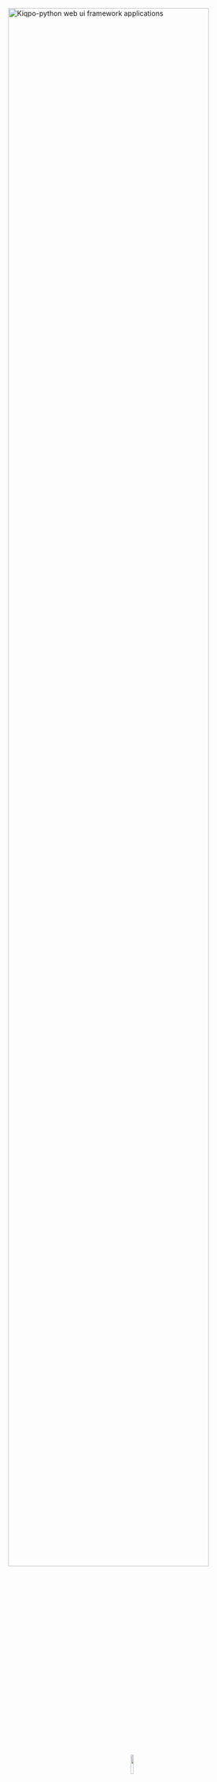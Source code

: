 <img width='90%' alt='Kiqpo-python web ui framework applications' src='https://www.linkpicture.com/q/kiqpo_1.svg'/>
<br/>
<br/>


<p align="center">
  <img width='10%' src='https://www.linkpicture.com/q/icon-kiqpo.png' />
</p>
<h3 align="center" >Kiqpo</h3>
<b align="center">
    <p align="center">Build web apps faster than ever</p>
</b>

### Quick start

> ⚠️ Kiqpo is **Unsuitable for production** as of now.

<sub>Try and contribute | pre-alpha</sub>





- [Installation](https://github.com/kiqpo/kiqpo/blob/docs/Installation.md)
- [Usage](https://github.com/kiqpo/kiqpo/blob/docs/Usage.md)
- [Contribution](https://github.com/kiqpo/kiqpo/blob/docs/CONTRIBUTING.md)
- [Documentation](http://kiqpo.software)

### About Kiqpo

By making use of [KIQPO](https://github/kiqpo), you can build beautiful, fast, and reliable web applications without relying on [JavaScript](https://github.com/topics/javascript) frameworks, [HTML](https://github.com/topics/HTML) templates, request parsing, or state management. All of this is done using [Python](https://github.com/python) and we're targeting web, [Windows](https://github.com/microsoft), [macOS](https://github.com/topics/macos), [Linux](https://github.com/topics/linux) platforms

### Beautiful user interface

We want to enable designers to deliver their full creative vision without being forced to water it down due to limitations of the underlying framework.
that's why we follow [google](https://github.com/google)'s [material design](https://github.com/material-components) system.
<!-- ![ezgif-com-gif-maker.gif](https://postimg.cc/sMN0v82Z) -->

### Productive development

Kiqpo offers hot reload, allowing you to make changes to your code and see the results instantly & No HTML/CSS/JavaScript required for Kiqpo

<img width='100%' src='https://i.postimg.cc/c1rXZYxL/output-onlinegiftools.gif' />

<br/>
Kiqpo is a fully open-source project, and we welcome contributions. Information on how to get started can be found in our contributor guide.
